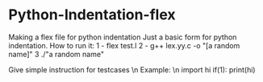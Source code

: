 # Python-Indentation-flex
Making a flex file for python indentation
Just a basic form for python indentation.
How to run it:
1 -  flex test.l
2 -  g++ lex.yy.c -o "[a random name]"
3  ./"a random name"

Give simple instruction for testcases \n
Example: \n
import hi
if(1):
 print(hi)

